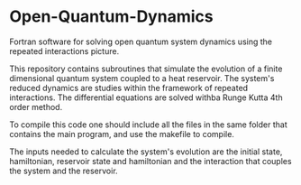 # Open-Quantum-Dynamics
Fortran software for solving open quantum system dynamics using the repeated interactions picture. 

This repository contains subroutines that simulate the evolution of a finite dimensional quantum system 
coupled to a heat reservoir. The system's reduced dynamics are studies within the framework of repeated 
interactions. The differential equations are solved withba Runge Kutta 4th order method.

To compile this code one should include all the files in the same folder that contains the main program,
and use the makefile to compile. 

The inputs needed to calculate the system's evolution are the initial state, hamiltonian, reservoir state and hamiltonian
and the interaction that couples the system and the reservoir.
